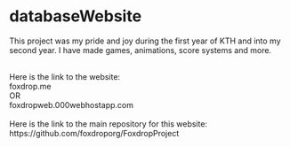 # databaseWebsite
This project was my pride and joy during the first year of KTH and into my second year. I have made games, animations, score systems and more. 

<br>
Here is the link to the website: <br>
foxdrop.me
<br>OR<br>
foxdropweb.000webhostapp.com
<br>
<br>
Here is the link to the main repository for this website:<br>
https://github.com/foxdroporg/FoxdropProject
